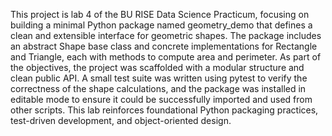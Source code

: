 This project is lab 4 of the BU RISE Data Science Practicum, focusing on building a minimal Python package named geometry_demo that defines a clean and extensible interface for geometric shapes. The package includes an abstract Shape base class and concrete implementations for Rectangle and Triangle, each with methods to compute area and perimeter. As part of the objectives, the project was scaffolded with a modular structure and clean public API. A small test suite was written using pytest to verify the correctness of the shape calculations, and the package was installed in editable mode to ensure it could be successfully imported and used from other scripts. This lab reinforces foundational Python packaging practices, test-driven development, and object-oriented design. 